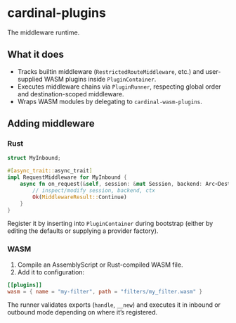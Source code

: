 # cardinal-plugins

The middleware runtime.

## What it does

- Tracks builtin middleware (`RestrictedRouteMiddleware`, etc.) and user-supplied WASM plugins inside `PluginContainer`.
- Executes middleware chains via `PluginRunner`, respecting global order and destination-scoped middleware.
- Wraps WASM modules by delegating to `cardinal-wasm-plugins`.

## Adding middleware

### Rust

```rust
struct MyInbound;

#[async_trait::async_trait]
impl RequestMiddleware for MyInbound {
    async fn on_request(&self, session: &mut Session, backend: Arc<DestinationWrapper>, ctx: Arc<CardinalContext>) -> Result<MiddlewareResult, CardinalError> {
        // inspect/modify session, backend, ctx
        Ok(MiddlewareResult::Continue)
    }
}
```

Register it by inserting into `PluginContainer` during bootstrap (either by editing the defaults or supplying a provider factory).

### WASM

1. Compile an AssemblyScript or Rust-compiled WASM file.
2. Add it to configuration:

```toml
[[plugins]]
wasm = { name = "my-filter", path = "filters/my_filter.wasm" }
```

The runner validates exports (`handle`, `__new`) and executes it in inbound or outbound mode depending on where it’s registered.
